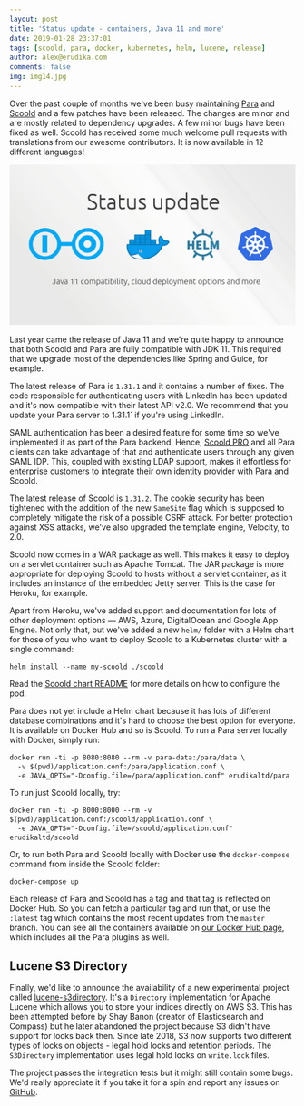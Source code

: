 ```yaml
---
layout: post
title: 'Status update - containers, Java 11 and more'
date: 2019-01-28 23:37:01
tags: [scoold, para, docker, kubernetes, helm, lucene, release]
author: alex@erudika.com
comments: false
img: img14.jpg
---
```


Over the past couple of months we've been busy maintaining [Para](https://paraio.org) and 
[Scoold](https://scoold.com) and a few patches have been released. The changes are minor and are mostly related 
to dependency upgrades. A few minor bugs have been fixed as well. Scoold has received some much welcome pull 
requests with translations from our awesome contributors. It is now available in 12 different languages! 

<!-- more -->

![](/assets/img/blogpost_media12.png)

Last year came the release of Java 11 and we're quite happy to announce that both Scoold and Para are fully 
compatible with JDK 11. This required that we upgrade most of the dependencies like Spring and Guice, for 
example. 

The latest release of Para is `1.31.1` and it contains a number of fixes. The code responsible for authenticating
users with LinkedIn has been updated and it's now compatible with their latest API v2.0. We recommend that you 
update your Para server to 1.31.1` if you're using LinkedIn.

SAML authentication has been a desired feature for some time so we've implemented it as part of the Para backend.
Hence, [Scoold PRO](https://www.scoold.com/) and all Para clients can take advantage of that and authenticate users 
through any given SAML IDP. This, coupled with existing LDAP support, makes it effortless for enterprise customers
to integrate their own identity provider with Para and Scoold.

The latest release of Scoold is `1.31.2`. The cookie security has been tightened with the addition of the new 
`SameSite` flag which is supposed to completely mitigate the risk of a possible CSRF attack. For better protection
against XSS attacks, we've also upgraded the template engine, Velocity, to 2.0. 

Scoold now comes in a WAR package as well. This makes it easy to deploy on a servlet container such as Apache Tomcat.
The JAR package is more appropriate for deploying Scoold to hosts without a servlet container, as it includes an
instance of the embedded Jetty server. This is the case for Heroku, for example.

Apart from Heroku, we've added support and documentation for lots of other deployment options — AWS, Azure, 
DigitalOcean and Google App Engine. Not only that, but we've added a new `helm/` folder with a Helm chart for those
of you who want to deploy Scoold to a Kubernetes cluster with a single command:

```
helm install --name my-scoold ./scoold
```

Read the [Scoold chart README](https://github.com/Erudika/scoold/tree/master/helm) for more details on how to 
configure the pod.

Para does not yet include a Helm chart because it has lots of different database combinations and it's hard to choose
the best option for everyone. It is available on Docker Hub and so is Scoold. To run a Para server locally with
Docker, simply run:

```
docker run -ti -p 8080:8080 --rm -v para-data:/para/data \
  -v $(pwd)/application.conf:/para/application.conf \
  -e JAVA_OPTS="-Dconfig.file=/para/application.conf" erudikaltd/para
```

To run just Scoold locally, try:

```
docker run -ti -p 8000:8000 --rm -v $(pwd)/application.conf:/scoold/application.conf \
  -e JAVA_OPTS="-Dconfig.file=/scoold/application.conf" erudikaltd/scoold
```

Or, to run both Para and Scoold locally with Docker use the `docker-compose` command from inside the Scoold folder:

```
docker-compose up
```

Each release of Para and Scoold has a tag and that tag is reflected on Docker Hub. So you can fetch a particular tag and
run that, or use the `:latest` tag which contains the most recent updates from the `master` branch. You can see all the 
containers available on [our Docker Hub page](https://hub.docker.com/u/erudikaltd), which includes all the Para plugins
as well.

## Lucene S3 Directory

Finally, we'd like to announce the availability of a new experimental project called 
[lucene-s3directory](https://github.com/albogdano/lucene-s3directory). It's a `Directory` implementation for Apache
Lucene which allows you to store your indices directly on AWS S3. This has been attempted before by Shay Banon (creator 
of Elasticsearch and Compass) but he later abandoned the project because S3 didn't have support for locks back then.
Since late 2018, S3 now supports two different types of locks on objects - legal hold locks and retention periods. 
The `S3Directory` implementation uses legal hold locks on `write.lock` files. 

The project passes the integration tests but it might still contain some bugs. We'd really appreciate it if you take it
for a spin and report any issues on [GitHub](https://github.com/albogdano/lucene-s3directory/issues).




